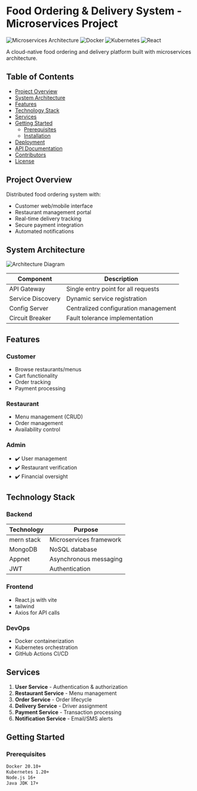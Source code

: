 # Food Ordering & Delivery System - Microservices Project

![Microservices Architecture](https://img.shields.io/badge/Architecture-Microservices-blue)
![Docker](https://img.shields.io/badge/Container-Docker-green)
![Kubernetes](https://img.shields.io/badge/Orchestration-Kubernetes-orange)
![React](https://img.shields.io/badge/Frontend-React-61DAFB)

A cloud-native food ordering and delivery platform built with microservices architecture.

## Table of Contents
- [Project Overview](#project-overview)
- [System Architecture](#system-architecture)
- [Features](#features)
- [Technology Stack](#technology-stack)
- [Services](#services)
- [Getting Started](#getting-started)
  - [Prerequisites](#prerequisites)
  - [Installation](#installation)
- [Deployment](#deployment)
- [API Documentation](#api-documentation)
- [Contributors](#contributors)
- [License](#license)

## Project Overview
Distributed food ordering system with:
- Customer web/mobile interface
- Restaurant management portal
- Real-time delivery tracking
- Secure payment integration
- Automated notifications

## System Architecture
![Architecture Diagram](./docs/architecture.png)

| Component          | Description                          |
|--------------------|--------------------------------------|
| API Gateway        | Single entry point for all requests  |
| Service Discovery  | Dynamic service registration         |
| Config Server      | Centralized configuration management |
| Circuit Breaker    | Fault tolerance implementation       |

## Features
### Customer
-  Browse restaurants/menus
-  Cart functionality
-  Order tracking
-  Payment processing

### Restaurant
-  Menu management (CRUD)
-  Order management
-  Availability control

### Admin
- ✔️ User management
- ✔️ Restaurant verification
- ✔️ Financial oversight

## Technology Stack
### Backend
| Technology       | Purpose                     |
|------------------|-----------------------------|
| mern stack      | Microservices framework     |
| MongoDB          | NoSQL database              |
| Appnet         | Asynchronous messaging      |
| JWT              | Authentication              |

### Frontend
- React.js with vite
- tailwind 
- Axios for API calls

### DevOps
- Docker containerization
- Kubernetes orchestration
- GitHub Actions CI/CD

## Services

1. **User Service** - Authentication & authorization
2. **Restaurant Service** - Menu management
3. **Order Service** - Order lifecycle
4. **Delivery Service** - Driver assignment
5. **Payment Service** - Transaction processing
5. **Notification Service** - Email/SMS alerts

## Getting Started
### Prerequisites
```bash
Docker 20.10+
Kubernetes 1.20+
Node.js 16+
Java JDK 17+
